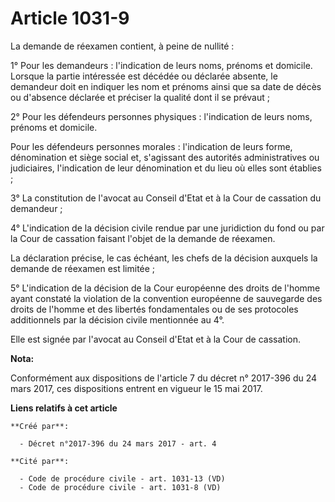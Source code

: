 # Article 1031-9

La demande de réexamen contient, à peine de nullité :

1° Pour les demandeurs : l'indication de leurs noms, prénoms et domicile. Lorsque la partie intéressée est décédée ou
déclarée absente, le demandeur doit en indiquer les nom et prénoms ainsi que sa date de décès ou d'absence déclarée et
préciser la qualité dont il se prévaut ;

2° Pour les défendeurs personnes physiques : l'indication de leurs noms, prénoms et domicile.

Pour les défendeurs personnes morales : l'indication de leurs forme, dénomination et siège social et, s'agissant des
autorités administratives ou judiciaires, l'indication de leur dénomination et du lieu où elles sont établies ;

3° La constitution de l'avocat au Conseil d'Etat et à la Cour de cassation du demandeur ;

4° L'indication de la décision civile rendue par une juridiction du fond ou par la Cour de cassation faisant l'objet de la
demande de réexamen.

La déclaration précise, le cas échéant, les chefs de la décision auxquels la demande de réexamen est limitée ;

5° L'indication de la décision de la Cour européenne des droits de l'homme ayant constaté la violation de la convention
européenne de sauvegarde des droits de l'homme et des libertés fondamentales ou de ses protocoles additionnels par la
décision civile mentionnée au 4°.

Elle est signée par l'avocat au Conseil d'Etat et à la Cour de cassation.

**Nota:**

Conformément aux dispositions de l'article 7 du décret n° 2017-396 du 24 mars 2017, ces dispositions entrent en vigueur le 15
mai 2017.

**Liens relatifs à cet article**

	**Créé par**:

	  - Décret n°2017-396 du 24 mars 2017 - art. 4

	**Cité par**:

	  - Code de procédure civile - art. 1031-13 (VD)
	  - Code de procédure civile - art. 1031-8 (VD)
